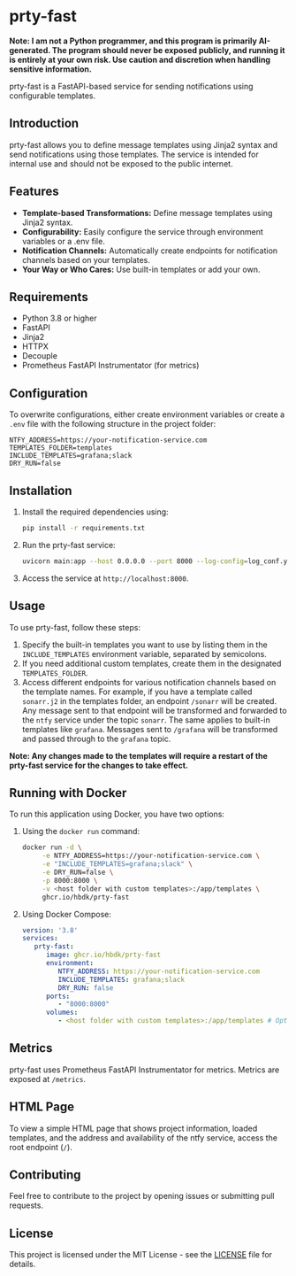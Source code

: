 # prty-fast

**Note: I am not a Python programmer, and this program is primarily AI-generated. The program should never be exposed publicly, and running it is entirely at your own risk. Use caution and discretion when handling sensitive information.**

prty-fast is a FastAPI-based service for sending notifications using configurable templates.

## Introduction

prty-fast allows you to define message templates using Jinja2 syntax and send notifications using those templates. The service is intended for internal use and should not be exposed to the public internet.

## Features

- **Template-based Transformations:** Define message templates using Jinja2 syntax.
- **Configurability:** Easily configure the service through environment variables or a .env file.
- **Notification Channels:** Automatically create endpoints for notification channels based on your templates.
- **Your Way or Who Cares:** Use built-in templates or add your own.

## Requirements

- Python 3.8 or higher
- FastAPI
- Jinja2
- HTTPX
- Decouple
- Prometheus FastAPI Instrumentator (for metrics)

## Configuration

To overwrite configurations, either create environment variables or create a `.env` file with the following structure in the project folder:

```
NTFY_ADDRESS=https://your-notification-service.com
TEMPLATES_FOLDER=templates
INCLUDE_TEMPLATES=grafana;slack
DRY_RUN=false
```

## Installation

1. Install the required dependencies using:

   ```bash
   pip install -r requirements.txt
   ```

2. Run the prty-fast service:

   ```bash
   uvicorn main:app --host 0.0.0.0 --port 8000 --log-config=log_conf.yaml
   ```

3. Access the service at `http://localhost:8000`.

## Usage

To use prty-fast, follow these steps:

1. Specify the built-in templates you want to use by listing them in the `INCLUDE_TEMPLATES` environment variable, separated by semicolons.
2. If you need additional custom templates, create them in the designated `TEMPLATES_FOLDER`.
3. Access different endpoints for various notification channels based on the template names. For example, if you have a template called `sonarr.j2` in the templates folder, an endpoint `/sonarr` will be created. Any message sent to that endpoint will be transformed and forwarded to the `ntfy` service under the topic `sonarr`. The same applies to built-in templates like `grafana`. Messages sent to `/grafana` will be transformed and passed through to the `grafana` topic.

**Note: Any changes made to the templates will require a restart of the prty-fast service for the changes to take effect.**

## Running with Docker

To run this application using Docker, you have two options:

1. Using the `docker run` command:
    ```bash
    docker run -d \
         -e NTFY_ADDRESS=https://your-notification-service.com \
         -e "INCLUDE_TEMPLATES=grafana;slack" \
         -e DRY_RUN=false \
         -p 8000:8000 \
         -v <host folder with custom templates>:/app/templates \
         ghcr.io/hbdk/prty-fast
    ```

2. Using Docker Compose:
    ```yaml
    version: '3.8'
    services:
       prty-fast:
          image: ghcr.io/hbdk/prty-fast
          environment:
             NTFY_ADDRESS: https://your-notification-service.com
             INCLUDE_TEMPLATES: grafana;slack
             DRY_RUN: false
          ports:
             - "8000:8000"
          volumes:
             - <host folder with custom templates>:/app/templates # Optional
    ```
## Metrics

prty-fast uses Prometheus FastAPI Instrumentator for metrics. Metrics are exposed at `/metrics`.

## HTML Page

To view a simple HTML page that shows project information, loaded templates, and the address and availability of the ntfy service, access the root endpoint (`/`).

## Contributing

Feel free to contribute to the project by opening issues or submitting pull requests.

## License

This project is licensed under the MIT License - see the [LICENSE](LICENSE) file for details.
